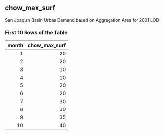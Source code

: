 ## chow_max_surf
San Joaquin Basin Urban Demand based on Aggregation Area for 2001 LOD

### First 10 Rows of the Table
|   month |   chow_max_surf |
|--------:|----------------:|
|       1 |              20 |
|       2 |              20 |
|       3 |              10 |
|       4 |              10 |
|       5 |              20 |
|       6 |              20 |
|       7 |              30 |
|       8 |              30 |
|       9 |              35 |
|      10 |              40 |